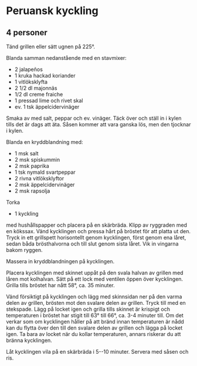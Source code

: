 # Peruansk kyckling
## 4 personer

Tänd grillen eller sätt ugnen på 225°.

Blanda samman nedanstående med en stavmixer:

- 2 jalapeños
- 1 kruka hackad koriander
- 1 vitlöksklyfta
- 2 1/2 dl majonnäs
- 1/2 dl creme fraiche
- 1 pressad lime och rivet skal
- ev. 1 tsk äppelcidervinäger

Smaka av med salt, peppar och ev. vinäger. Täck över och ställ in i kylen tills det är dags att äta. Såsen kommer att vara ganska lös, men den tjocknar i kylen.

Blanda en kryddblandning med:

- 1 msk salt
- 2 msk spiskummin
- 2 msk paprika
- 1 tsk nymald svartpeppar
- 2 rivna vitlöksklyftor
- 2 msk äppelcidervinäger
- 2 msk rapsolja

Torka

- 1 kyckling

med hushållspapper och placera på en skärbräda. Klipp av ryggraden med en kökssax. Vänd kycklingen och pressa hårt på bröstet för att platta ut den. Tryck in ett grillspett horisontellt genom kycklingen, först genom ena låret, sedan båda brösthalvorna och till slut genom sista låret. Vik in vingarna bakom ryggen.

Massera in kryddblandningen på kycklingen.

Placera kycklingen med skinnet uppåt på den svala halvan av grillen med låren mot kolhalvan. Sätt på ett lock med ventilen öppen över kycklingen. Grilla tills bröstet har nått 58°, ca. 35 minuter.

Vänd försiktigt på kycklingen och lägg med skinnsidan ner på den varma delen av grillen, brösten mot den svalare delen av grillen. Tryck till med en stekspade. Lägg på locket igen och grilla tills skinnet är krispigt och temperaturen i bröstet har stigit till 63° till 66°, ca. 3-4 minuter till. Om det verkar som om kycklingen håller på att bränd innan temperaturen är nådd kan du flytta över den till den svalare delen av grillen och lägga på locket igen. Ta bara av locket när du kollar temperaturen, annars riskerar du att bränna kycklingen.

Låt kycklingen vila på en skärbräda i 5--10 minuter. Servera med såsen och ris.
